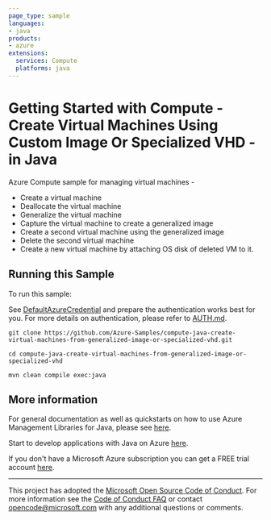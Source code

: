 ```yaml
---
page_type: sample
languages:
- java
products:
- azure
extensions:
  services: Compute
  platforms: java
---
```


# Getting Started with Compute - Create Virtual Machines Using Custom Image Or Specialized VHD - in Java #


  Azure Compute sample for managing virtual machines -
   - Create a virtual machine
   - Deallocate the virtual machine
   - Generalize the virtual machine
   - Capture the virtual machine to create a generalized image
   - Create a second virtual machine using the generalized image
   - Delete the second virtual machine
   - Create a new virtual machine by attaching OS disk of deleted VM to it.
 

## Running this Sample ##

To run this sample:

See [DefaultAzureCredential](https://github.com/Azure/azure-sdk-for-java/tree/main/sdk/identity/azure-identity#defaultazurecredential) and prepare the authentication works best for you. For more details on authentication, please refer to [AUTH.md](https://github.com/Azure/azure-sdk-for-java/blob/main/sdk/resourcemanager/docs/AUTH.md).

    git clone https://github.com/Azure-Samples/compute-java-create-virtual-machines-from-generalized-image-or-specialized-vhd.git

    cd compute-java-create-virtual-machines-from-generalized-image-or-specialized-vhd

    mvn clean compile exec:java

## More information ##

For general documentation as well as quickstarts on how to use Azure Management Libraries for Java, please see [here](https://aka.ms/azsdk/java/mgmt).

Start to develop applications with Java on Azure [here](http://azure.com/java).

If you don't have a Microsoft Azure subscription you can get a FREE trial account [here](http://go.microsoft.com/fwlink/?LinkId=330212).

---

This project has adopted the [Microsoft Open Source Code of Conduct](https://opensource.microsoft.com/codeofconduct/). For more information see the [Code of Conduct FAQ](https://opensource.microsoft.com/codeofconduct/faq/) or contact [opencode@microsoft.com](mailto:opencode@microsoft.com) with any additional questions or comments.
